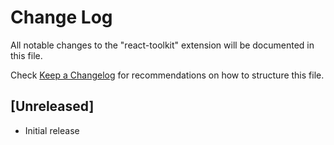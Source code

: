 # Change Log

All notable changes to the "react-toolkit" extension will be documented in this file.

Check [Keep a Changelog](http://keepachangelog.com/) for recommendations on how to structure this file.

## [Unreleased]

- Initial release